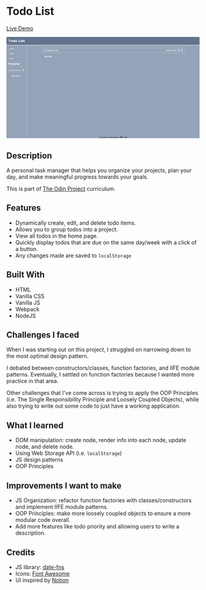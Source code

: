 
# Todo List

[Live Demo](https://jayyzzeezzy.github.io/todo-list)

![Todo live demo gif](./todo-live-demo.gif)

## Description

A personal task manager that helps you organize your projects, plan your day, and make meaningful progress towards your goals.  

This is part of [The Odin Project](https://www.theodinproject.com) curriculum.

## Features

- Dynamically create, edit, and delete todo items. 
- Allows you to group todos into a project.
- View all todos in the home page.
- Quickly display todos that are due on the same day/week with a click of a button.
- Any changes made are saved to `localStorage`

## Built With

- HTML
- Vanilla CSS
- Vanilla JS
- Webpack
- NodeJS

## Challenges I faced

When I was starting out on this project, I struggled on narrowing down to the most optimal design pattern. 

I debated between constructors/classes, function factories, and IIFE module patterns. Eventually, I settled on function factories because I wanted more practice in that area. 

Other challenges that I've come across is trying to apply the OOP Principles (i.e. The Single Responsibility Principle and Loosely Coupled Objects), while also trying to write out some code to just have a working application. 

## What I learned

- DOM manipulation: create node, render info into each node, update node, and delete node. 
- Using Web Storage API (i.e. `localStorage`)
- JS design patterns
- OOP Principles

## Improvements I want to make

- JS Organization: refactor function factories with classes/constructors and implement IIFE module patterns. 
- OOP Principles: make more loosely coupled objects to ensure a more modular code overall. 
- Add more features like todo priority and allowing users to write a description. 

## Credits

- JS library: [date-fns](https://date-fns.org)
- Icons: [Font Awesome](https://fontawesome.com)
- UI inspired by [Notion](https://www.notion.so)